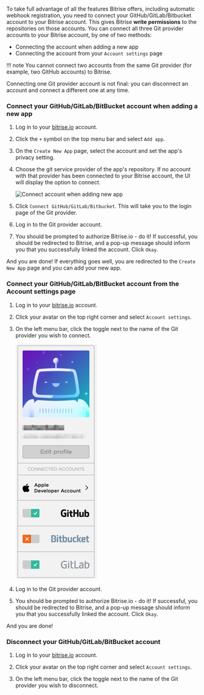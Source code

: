 To take full advantage of all the features Bitrise offers, including automatic webhook registration, you need to connect your GitHub/GitLab/Bitbucket account to your Bitrise account. This gives Bitrise __write permissions__ to the repositories on those accounts. You can connect all three Git provider accounts to your Bitrise account, by one of two methods:

- Connecting the account when adding a new app
- Connecting the account from your `Account settings` page

!!! note
    You cannot connect two accounts from the same Git provider (for example, two GitHub accounts) to Bitrise.

Connecting one Git provider account is not final: you can disconnect an account and connect a different one at any time.

### Connect your GitHub/GitLab/BitBucket account when adding a new app

1. Log in to your [bitrise.io](https://www.bitrise.io) account.

1. Click the `+` symbol on the top menu bar and select `Add app`.

1. On the `Create New App` page, select the account and set the app's privacy setting.

1. Choose the git service provider of the app's repository. If no account with that provider has been connected to your Bitrise account, the UI will display the option to connect.

    ![Connect account when adding new app](/img/signing-up/add-app-connect-account.png)

1. Click `Connect GitHub/GitLab/Bitbucket`. This will take you to the login page of the Git provider. 

1. Log in to the Git provider account. 

1. You should be prompted to authorize Bitrise.io - do it! If successful, you should be redirected to Bitrise, and a pop-up message should inform you that you successfully linked the account. Click `Okay`.

And you are done! If everything goes well, you are redirected to the `Create New App` page and you can add your new app.

### Connect your GitHub/GitLab/BitBucket account from the Account settings page

1. Log in to your [bitrise.io](https://www.bitrise.io) account.

1. Click your avatar on the top right corner and select `Account settings`.

1. On the left menu bar, click the toggle next to the name of the Git provider you wish to connect.

    ![Connect account to Bitrise](/img/signing-up/connect-account.png)

1. Log in to the Git provider account.

1. You should be prompted to authorize Bitrise.io - do it! If successful, you should be redirected to Bitrise, and a pop-up message should inform you that you successfully linked the account. Click `Okay`.

And you are done!

### Disconnect your GitHub/GitLab/BitBucket account

1. Log in to your [bitrise.io](https://www.bitrise.io) account.

1. Click your avatar on the top right corner and select `Account settings`.

1. On the left menu bar, click the toggle next to the name of the Git provider you wish to disconnect.
